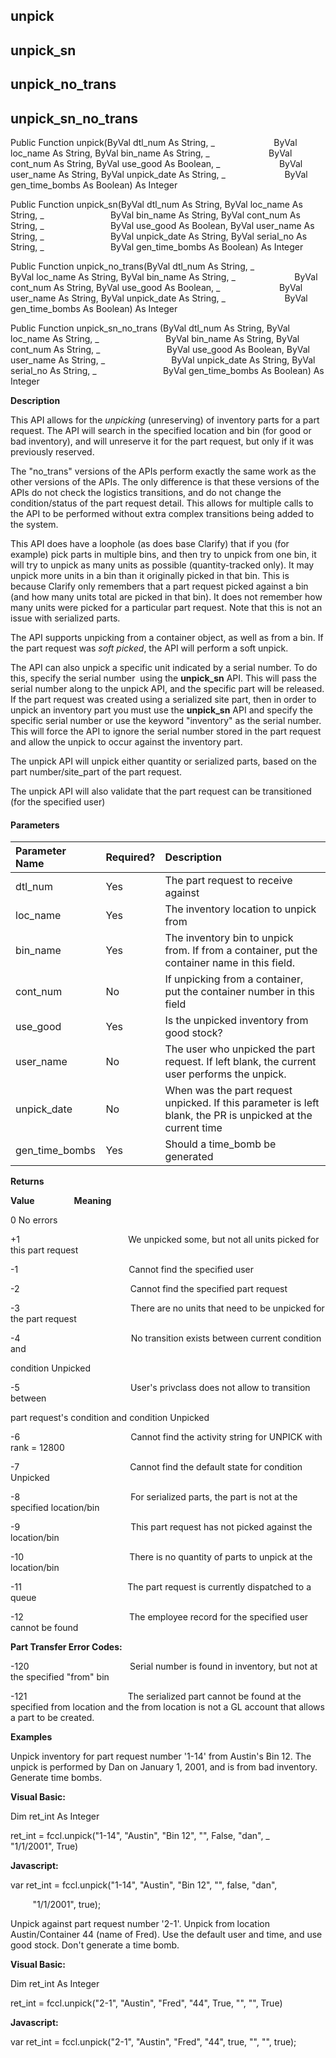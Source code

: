 unpick
------

unpick_sn
---------

unpick_no_trans
-----------------

unpick_sn_no_trans
--------------------

Public Function unpick(ByVal dtl_num As String, _
                       ByVal loc_name As String, ByVal bin_name As String, _
                       ByVal cont_num As String, ByVal use_good As Boolean, _
                       ByVal user_name As String, ByVal unpick_date As String, _
                       ByVal gen_time_bombs As Boolean) As Integer

Public Function unpick_sn(ByVal dtl_num As String, ByVal loc_name As String, _
                          ByVal bin_name As String, ByVal cont_num As String, _
                          ByVal use_good As Boolean, ByVal user_name As String, _
                          ByVal unpick_date As String, ByVal serial_no As String, _
                          ByVal gen_time_bombs As Boolean) As Integer

Public Function unpick_no_trans(ByVal dtl_num As String, _
                       ByVal loc_name As String, ByVal bin_name As String, _
                       ByVal cont_num As String, ByVal use_good As Boolean, _
                       ByVal user_name As String, ByVal unpick_date As String, _
                       ByVal gen_time_bombs As Boolean) As Integer

Public Function unpick_sn_no_trans (ByVal dtl_num As String, ByVal loc_name As String, _
                          ByVal bin_name As String, ByVal cont_num As String, _
                          ByVal use_good As Boolean, ByVal user_name As String, _
                          ByVal unpick_date As String, ByVal serial_no As String, _
                          ByVal gen_time_bombs As Boolean) As Integer

**Description**

This API allows for the _unpicking_ (unreserving) of inventory parts for a part request. The API will search in the specified location and bin (for good or bad inventory), and will unreserve it for the part request, but only if it was previously reserved.

The "no_trans" versions of the APIs perform exactly the same work as the other versions of the APIs. The only difference is that these versions of the APIs do not check the logistics transitions, and do not change the condition/status of the part request detail. This allows for multiple calls to the API to be performed without extra complex transitions being added to the system.

This API does have a loophole (as does base Clarify) that if you (for example) pick parts in multiple bins, and then try to unpick from one bin, it will try to unpick as many units as possible (quantity-tracked only). It may unpick more units in a bin than it originally picked in that bin. This is because Clarify only remembers that a part request picked against a bin (and how many units total are picked in that bin). It does not remember how many units were picked for a particular part request. Note that this is not an issue with serialized parts.

The API supports unpicking from a container object, as well as from a bin. If the part request was _soft picked_, the API will perform a soft unpick.

The API can also unpick a specific unit indicated by a serial number. To do this, specify the serial number  using the **unpick_sn** API. This will pass the serial number along to the unpick API, and the specific part will be released. If the part request was created using a serialized site part, then in order to unpick an inventory part you must use the **unpick_sn** API and specify the specific serial number or use the keyword "inventory" as the serial number. This will force the API to ignore the serial number stored in the part request and allow the unpick to occur against the inventory part.

The unpick API will unpick either quantity or serialized parts, based on the part number/site_part of the part request.

The unpick API will also validate that the part request can be transitioned (for the specified user)

#### Parameters

| Parameter Name | Required? | Description |
|:--- |:--- |:--- |
| dtl_num | Yes | The part request to receive against |
| loc_name | Yes | The inventory location to unpick from |
| bin_name | Yes | The inventory bin to unpick from. If from a container, put  the container name in this field. |
| cont_num | No | If unpicking from a container, put the container number in this field |
| use_good | Yes | Is the unpicked inventory from good stock? |
| user_name | No | The user who unpicked the part request. If left blank, the current user performs the unpick. |
| unpick_date | No | When was the part request unpicked. If this parameter is left blank, the PR is unpicked at the current time |
| gen_time_bombs | Yes | Should a time_bomb be generated |

**Returns**

**Value**                **Meaning** 

0  											  No errors

+1                                            We unpicked some, but not all units picked for this part request

-1                                             Cannot find the specified user

-2                                             Cannot find the specified part request

-3                                             There are no units that need to be unpicked for the part request

-4                                             No transition exists between current condition and

condition Unpicked

-5                                             User's privclass does not allow to transition between

part request's condition and condition Unpicked

-6                                             Cannot find the activity string for UNPICK with rank = 12800

-7                                             Cannot find the default state for condition Unpicked

-8                                             For serialized parts, the part is not at the specified location/bin

-9                                             This part request has not picked against the location/bin

-10                                           There is no quantity of parts to unpick at the location/bin

-11                                           The part request is currently dispatched to a queue                    

-12                                           The employee record for the specified user cannot be found

**Part Transfer Error Codes:**

-120                                         Serial number is found in inventory, but not at the specified "from" bin

-121                                         The serialized part cannot be found at the specified from location and the from location is not a GL account that allows a part to be created.

**Examples**

 Unpick inventory for part request number '1-14' from Austin's Bin 12. The unpick is performed by Dan on January 1, 2001, and is from bad inventory. Generate time bombs.

**Visual Basic:**

Dim ret_int As Integer

ret_int = fccl.unpick("1-14", "Austin", "Bin 12", "", False, "dan", _
     "1/1/2001", True)

**Javascript:**

var ret_int = fccl.unpick("1-14", "Austin", "Bin 12", "", false, "dan",

         "1/1/2001", true);

 Unpick against part request number '2-1'. Unpick from location Austin/Container 44 (name of Fred). Use the default user and time, and use good stock. Don't generate a time bomb.

**Visual Basic:**

Dim ret_int As Integer

ret_int = fccl.unpick("2-1", "Austin", "Fred", "44", True, "", "", True)

**Javascript:**

var ret_int = fccl.unpick("2-1", "Austin", "Fred", "44", true, "", "", true);